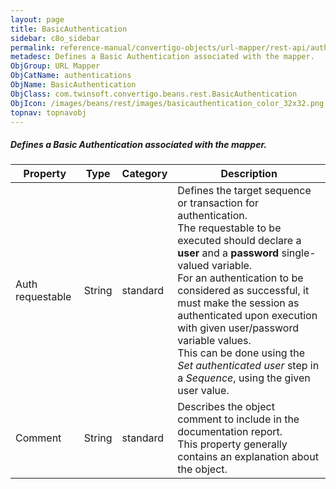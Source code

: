 ```yaml
---
layout: page
title: BasicAuthentication
sidebar: c8o_sidebar
permalink: reference-manual/convertigo-objects/url-mapper/rest-api/authentications/basicauthentication/
metadesc: Defines a Basic Authentication associated with the mapper.    
ObjGroup: URL Mapper
ObjCatName: authentications
ObjName: BasicAuthentication
ObjClass: com.twinsoft.convertigo.beans.rest.BasicAuthentication
ObjIcon: /images/beans/rest/images/basicauthentication_color_32x32.png
topnav: topnavobj
---
```

##### Defines a Basic Authentication associated with the mapper. 



Property | Type | Category | Description
--- | --- | --- | ---
Auth requestable | String | standard | Defines the target sequence or transaction for authentication.<br/>The requestable to be executed should declare a <b>user</b> and a <b>password</b> single-valued variable.<br/>For an authentication to be considered as successful, it must make the session as authenticated upon execution with given user/password variable values.<br/>This can be done using the <i>Set authenticated user</i> step in a <i>Sequence</i>, using the given user value.
Comment | String | standard | Describes the object comment to include in the documentation report.<br/>This property generally contains an explanation about the object.
